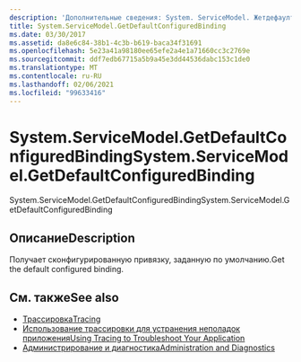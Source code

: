 ```yaml
---
description: 'Дополнительные сведения: System. ServiceModel. Жетдефаултконфигуредбиндинг'
title: System.ServiceModel.GetDefaultConfiguredBinding
ms.date: 03/30/2017
ms.assetid: da8e6c84-38b1-4c3b-b619-baca34f31691
ms.openlocfilehash: 5e23a41a98180ee65efe2a4e1a71660cc3c2769e
ms.sourcegitcommit: ddf7edb67715a5b9a45e3dd44536dabc153c1de0
ms.translationtype: MT
ms.contentlocale: ru-RU
ms.lasthandoff: 02/06/2021
ms.locfileid: "99633416"
---
```

# <a name="systemservicemodelgetdefaultconfiguredbinding"></a><span data-ttu-id="6fafd-103">System.ServiceModel.GetDefaultConfiguredBinding</span><span class="sxs-lookup"><span data-stu-id="6fafd-103">System.ServiceModel.GetDefaultConfiguredBinding</span></span>

<span data-ttu-id="6fafd-104">System.ServiceModel.GetDefaultConfiguredBinding</span><span class="sxs-lookup"><span data-stu-id="6fafd-104">System.ServiceModel.GetDefaultConfiguredBinding</span></span>  
  
## <a name="description"></a><span data-ttu-id="6fafd-105">Описание</span><span class="sxs-lookup"><span data-stu-id="6fafd-105">Description</span></span>  

 <span data-ttu-id="6fafd-106">Получает сконфигурированную привязку, заданную по умолчанию.</span><span class="sxs-lookup"><span data-stu-id="6fafd-106">Get the default configured binding.</span></span>  
  
## <a name="see-also"></a><span data-ttu-id="6fafd-107">См. также</span><span class="sxs-lookup"><span data-stu-id="6fafd-107">See also</span></span>

- [<span data-ttu-id="6fafd-108">Трассировка</span><span class="sxs-lookup"><span data-stu-id="6fafd-108">Tracing</span></span>](index.md)
- [<span data-ttu-id="6fafd-109">Использование трассировки для устранения неполадок приложения</span><span class="sxs-lookup"><span data-stu-id="6fafd-109">Using Tracing to Troubleshoot Your Application</span></span>](using-tracing-to-troubleshoot-your-application.md)
- [<span data-ttu-id="6fafd-110">Администрирование и диагностика</span><span class="sxs-lookup"><span data-stu-id="6fafd-110">Administration and Diagnostics</span></span>](../index.md)
